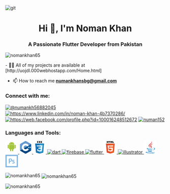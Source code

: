 
 ![git](https://github.com/Nomankhan65/Nomankhan65/assets/139708603/5df1a396-a283-4558-b254-42ab38474655)
 <h1 align="center">Hi 👋, I'm Noman Khan</h1>
 <h3 align="center">A Passionate Flutter Developer from Pakistan</h3>
<p align="left"> <img src="https://komarev.com/ghpvc/?username=nomankhan65&label=Profile%20views&color=0e75b6&style=flat" alt="nomankhan65" /> </p>
- 👨‍💻 All of my projects are available at [http://uojdl.000webhostapp.com/Home.html] 

- 📫 How to reach me **numankhansbg@gmail.com**

<h3 align="left">Connect with me:</h3>
<p align="left">
<a href="https://twitter.com/@numankh56882045" target="blank"><img align="center" src="https://raw.githubusercontent.com/rahuldkjain/github-profile-readme-generator/master/src/images/icons/Social/twitter.svg" alt="@numankh56882045" height="30" width="40" /></a>
<a href="https://linkedin.com/in/https://www.linkedin.com/in/noman-khan-4b7370286/" target="blank"><img align="center" src="https://raw.githubusercontent.com/rahuldkjain/github-profile-readme-generator/master/src/images/icons/Social/linked-in-alt.svg" alt="https://www.linkedin.com/in/noman-khan-4b7370286/" height="30" width="40" /></a>
<a href="https://fb.com/https://web.facebook.com/profile.php?id=100016248512672" target="blank"><img align="center" src="https://raw.githubusercontent.com/rahuldkjain/github-profile-readme-generator/master/src/images/icons/Social/facebook.svg" alt="https://web.facebook.com/profile.php?id=100016248512672" height="30" width="40" /></a>
<a href="https://instagram.com/numan152" target="blank"><img align="center" src="https://raw.githubusercontent.com/rahuldkjain/github-profile-readme-generator/master/src/images/icons/Social/instagram.svg" alt="numan152" height="30" width="40" /></a>
</p>

<h3 align="left">Languages and Tools:</h3>
<p align="left"> <a href="https://developer.android.com" target="_blank" rel="noreferrer"> <img src="https://raw.githubusercontent.com/devicons/devicon/master/icons/android/android-original-wordmark.svg" alt="android" width="40" height="40"/> </a> <a href="https://www.w3schools.com/cpp/" target="_blank" rel="noreferrer"> <img src="https://raw.githubusercontent.com/devicons/devicon/master/icons/cplusplus/cplusplus-original.svg" alt="cplusplus" width="40" height="40"/> </a> <a href="https://www.w3schools.com/css/" target="_blank" rel="noreferrer"> <img src="https://raw.githubusercontent.com/devicons/devicon/master/icons/css3/css3-original-wordmark.svg" alt="css3" width="40" height="40"/> </a> <a href="https://dart.dev" target="_blank" rel="noreferrer"> <img src="https://www.vectorlogo.zone/logos/dartlang/dartlang-icon.svg" alt="dart" width="40" height="40"/> </a> <a href="https://firebase.google.com/" target="_blank" rel="noreferrer"> <img src="https://www.vectorlogo.zone/logos/firebase/firebase-icon.svg" alt="firebase" width="40" height="40"/> </a> <a href="https://flutter.dev" target="_blank" rel="noreferrer"> <img src="https://www.vectorlogo.zone/logos/flutterio/flutterio-icon.svg" alt="flutter" width="40" height="40"/> </a> <a href="https://www.w3.org/html/" target="_blank" rel="noreferrer"> <img src="https://raw.githubusercontent.com/devicons/devicon/master/icons/html5/html5-original-wordmark.svg" alt="html5" width="40" height="40"/> </a> <a href="https://www.adobe.com/in/products/illustrator.html" target="_blank" rel="noreferrer"> <img src="https://www.vectorlogo.zone/logos/adobe_illustrator/adobe_illustrator-icon.svg" alt="illustrator" width="40" height="40"/> </a> <a href="https://www.java.com" target="_blank" rel="noreferrer"> <img src="https://raw.githubusercontent.com/devicons/devicon/master/icons/java/java-original.svg" alt="java" width="40" height="40"/> </a> <a href="https://www.photoshop.com/en" target="_blank" rel="noreferrer"> <img src="https://raw.githubusercontent.com/devicons/devicon/master/icons/photoshop/photoshop-line.svg" alt="photoshop" width="40" height="40"/> </a> </p>

<p><img align="left" src="https://github-readme-stats.vercel.app/api/top-langs?username=nomankhan65&show_icons=true&locale=en&layout=compact" alt="nomankhan65" /></p>

<p>&nbsp;<img align="center" src="https://github-readme-stats.vercel.app/api?username=nomankhan65&show_icons=true&locale=en" alt="nomankhan65" /></p>

<p><img align="center" src="https://github-readme-streak-stats.herokuapp.com/?user=nomankhan65&" alt="nomankhan65" /></p>

